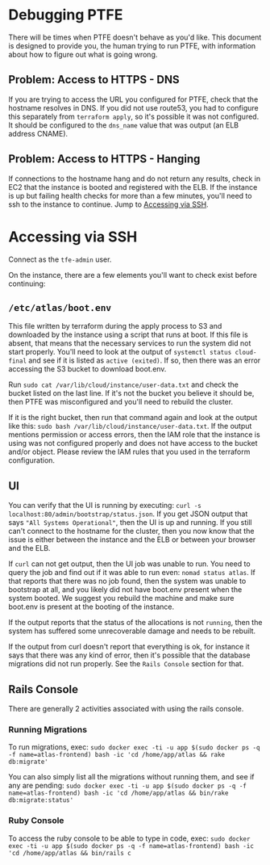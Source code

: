 # Debugging PTFE

There will be times when PTFE doesn't behave as you'd like. This document is
designed to provide you, the human trying to run PTFE, with information about
how to figure out what is going wrong.

## Problem: Access to HTTPS - DNS

If you are trying to access the URL you configured for PTFE, check that the
hostname resolves in DNS. If you did not use route53, you had to configure
this separately from `terraform apply`, so it's possible it was not configured.
It should be configured to the `dns_name` value that was output (an ELB address CNAME).

## Problem: Access to HTTPS - Hanging

If connections to the hostname hang and do not return any results, check in
EC2 that the instance is booted and registered with the ELB. If the instance
is up but failing health checks for more than a few minutes, you'll need to
ssh to the instance to continue. Jump to [Accessing via SSH](#ssh).

# Accessing via SSH
Connect as the `tfe-admin` user.

On the instance, there are a few elements you'll want to check exist before
continuing:

## `/etc/atlas/boot.env`

This file written by terraform during the apply
process to S3 and downloaded by the instance using a script that runs at
boot. If this file is absent, that means that the necessary services to run
the system did not start properly. You'll need to look at the output of
`systemctl status cloud-final` and see if it is listed as `active (exited)`.
If so, then there was an error accessing the S3 bucket to download boot.env.

Run `sudo cat /var/lib/cloud/instance/user-data.txt` and check the bucket
listed on the last line. If it's not the bucket you believe it should be,
then PTFE was misconfigured and you'll need to rebuild the cluster.

If it is the right bucket, then run that command again and look at the
output like this: `sudo bash /var/lib/cloud/instance/user-data.txt`. If the
output mentions permission or access errors, then the IAM role that the
instance is using was not configured properly and does not have access to
the bucket and/or object. Please review the IAM rules that you used in the
terraform configuration.

## UI

You can verify that the UI is running by executing:
`curl -s localhost:80/admin/bootstrap/status.json`. If you get JSON output
that says `"All Systems Operational"`, then the UI is up and running. If
you still can't connect to the hostname for the cluster, then you now know
that the issue is either between the instance and the ELB or between your
browser and the ELB.

If `curl` can not get output, then the UI job was unable to run. You need to
query the job and find out if it was able to run even: `nomad status atlas`.
If that reports that there was no job found, then the system was unable to
bootstrap at all, and you likely did not have boot.env present when the system
booted. We suggest you rebuild the machine and make sure boot.env is present
at the booting of the instance.

If the output reports that the status of the allocations is not `running`,
then the system has suffered some unrecoverable damage and needs to be
rebuilt.

If the output from curl doesn't report that everything is ok, for instance it
says that there was any kind of error, then it's possible that the database
migrations did not run properly. See the `Rails Console` section for that.

## Rails Console

There are generally 2 activities associated with using the rails console.

### Running Migrations

To run migrations, exec: `sudo docker exec -ti -u app $(sudo docker ps -q -f name=atlas-frontend) bash -ic 'cd /home/app/atlas && rake db:migrate'`

You can also simply list all the migrations without running them, and see if
any are pending: `sudo docker exec -ti -u app $(sudo docker ps -q -f name=atlas-frontend) bash -ic 'cd /home/app/atlas && bin/rake db:migrate:status'`

### Ruby Console

To access the ruby console to be able to type in code, exec: `sudo docker exec -ti -u app $(sudo docker ps -q -f name=atlas-frontend) bash -ic 'cd /home/app/atlas && bin/rails c`
